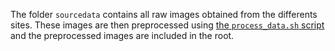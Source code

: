 The folder `sourcedata` contains all raw images obtained from the differents sites. These images are then preprocessed using [the `process_data.sh` script](https://github.com/spine-generic/spine-generic/blob/e01bfe43bf81313b8c8713bb46b14c7bab23eb98/process_data.sh) and the preprocessed images are included in the root.
